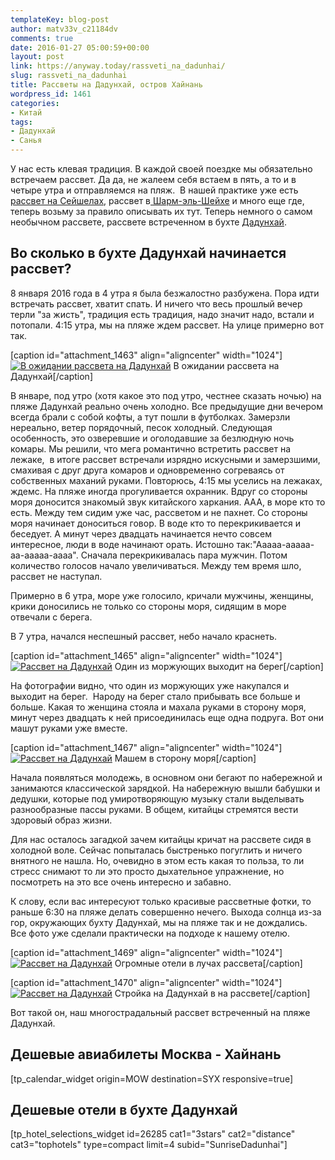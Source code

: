 ```yaml
---
templateKey: blog-post
author: matv33v_c21184dv
comments: true
date: 2016-01-27 05:00:59+00:00
layout: post
link: https://anyway.today/rassveti_na_dadunhai/
slug: rassveti_na_dadunhai
title: Рассветы на Дадунхай, остров Хайнань
wordpress_id: 1461
categories:
- Китай
tags:
- Дадунхай
- Санья
---
```


У нас есть клевая традиция. В каждой своей поездке мы обязательно встречаем рассвет. Да да, не жалеем себя встаем в пять, а то и в четыре утра и отправляемся на пляж.  В нашей практике уже есть [рассвет на Сейшелах](http://anyway.today/sunrises-on-cot-dor-praslin/), рассвет в[ Шарм-эль-Шейхе](http://anyway.today/excursions-from-sharm-el-sheih/) и много еще где, теперь возьму за правило описывать их тут. Теперь немного о самом необычном рассвете, рассвете встреченном в бухте [Дадунхай](http://anyway.today/buhta-dadunhai-hainan/).




<!-- more -->





## Во сколько в бухте Дадунхай начинается рассвет?


8 января 2016 года в 4 утра я была безжалостно разбужена. Пора идти встречать рассвет, хватит спать. И ничего что весь прошлый вечер терли "за жисть", традиция есть традиция, надо значит надо, встали и потопали. 4:15 утра, мы на пляже ждем рассвет. На улице примерно вот так.

[caption id="attachment_1463" align="aligncenter" width="1024"][![В ожидании рассвета на Дадунхай](http://anyway.today/wp-content/uploads/2016/01/MG_1174.jpg)](http://anyway.today/wp-content/uploads/2016/01/MG_1174.jpg) В ожидании рассвета на Дадунхай[/caption]


В январе, под утро (хотя какое это под утро, честнее сказать ночью) на пляже Дадунхай реально очень холодно. Все предыдущие дни вечером всегда брали с собой кофты, а тут пошли в футболках. Замерзли нереально, ветер порядочный, песок холодный. Следующая особенность, это озверевшие и оголодавшие за безлюдную ночь комары. Мы решили, что мега романтично встретить рассвет на лежаке,  в итоге рассвет встречали изрядно искусными и замерзшими, смахивая с друг друга комаров и одновременно согреваясь от собственных маханий руками. Повторюсь, 4:15 мы уселись на лежаках, ждемс. На пляже иногда прогуливается охранник. Вдруг со стороны моря доносится знакомый звук китайского харкания. ААА, в море кто то есть. Между тем сидим уже час, рассветом и не пахнет. Со стороны моря начинает доноситься говор. В воде кто то перекрикивается и беседует. А минут через двадцать начинается нечто совсем интересное, люди в воде начинают орать. Истошно так:"Ааааа-ааааа-аа-ааааа-аааа". Сначала перекрикивалась пара мужчин. Потом количество голосов начало увеличиваться. Между тем время шло, рассвет не наступал.




Примерно в 6 утра, море уже голосило, кричали мужчины, женщины, крики доносились не только со стороны моря, сидящим в море отвечали с берега.




В 7 утра, начался неспешный рассвет, небо начало краснеть.




[caption id="attachment_1465" align="aligncenter" width="1024"][![Рассвет на Дадунхай](http://anyway.today/wp-content/uploads/2016/01/MG_1216.jpg)](http://anyway.today/wp-content/uploads/2016/01/MG_1216.jpg) Один из моржующих выходит на берег[/caption]


На фотографии видно, что один из моржующих уже накупался и выходит на берег.  Народу на берег стало прибывать все больше и больше. Какая то женщина стояла и махала руками в сторону моря, минут через двадцать к ней присоединилась еще одна подруга. Вот они машут руками уже вместе.




[caption id="attachment_1467" align="aligncenter" width="1024"][![Рассвет на Дадунхай](http://anyway.today/wp-content/uploads/2016/01/IMG_1178.jpg)](http://anyway.today/wp-content/uploads/2016/01/IMG_1178.jpg) Машем в сторону моря[/caption]


Начала появляться молодежь, в основном они бегают по набережной и занимаются классической зарядкой. На набережную вышли бабушки и дедушки, которые под умиротворяющую музыку стали выделывать разнообразные пассы руками. В общем, китайцы стремятся вести здоровый образ жизни.




Для нас осталось загадкой зачем китайцы кричат на рассвете сидя в холодной воле. Сейчас попыталась быстренько погуглить и ничего внятного не нашла. Но, очевидно в этом есть какая то польза, то ли стресс снимают то ли это просто дыхательное упражнение, но посмотреть на это все очень интересно и забавно.




К слову, если вас интересуют только красивые рассветные фотки, то раньше 6:30 на пляже делать совершенно нечего. Выхода солнца из-за гор, окружающих бухту Дадунхай, мы на пляже так и не дождались. Все фото уже сделали практически на подходе к нашему отелю.




[caption id="attachment_1469" align="aligncenter" width="1024"][![Рассвет на Дадунхай](http://anyway.today/wp-content/uploads/2016/01/MG_1223.jpg)](http://anyway.today/wp-content/uploads/2016/01/MG_1223.jpg) Огромные отели в лучах рассвета[/caption]

[caption id="attachment_1470" align="aligncenter" width="1024"][![Рассвет на Дадунхай](http://anyway.today/wp-content/uploads/2016/01/MG_1226.jpg)](http://anyway.today/wp-content/uploads/2016/01/MG_1226.jpg) Стройка на Дадунхай в на рассвете[/caption]

Вот такой он, наш многострадальный рассвет встреченный на пляже Дадунхай.


## Дешевые авиабилеты Москва - Хайнань


[tp_calendar_widget origin=MOW destination=SYX responsive=true]


## Дешевые отели в бухте Дадунхай


[tp_hotel_selections_widget id=26285 cat1="3stars" cat2="distance" cat3="tophotels" type=compact limit=4 subid="SunriseDadunhai"]
